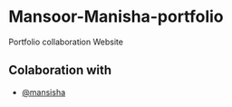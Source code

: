 # Mansoor-Manisha-portfolio
Portfolio collaboration Website


## Colaboration with

- [@mansisha](https://github.com/officialmanishapoonia)
